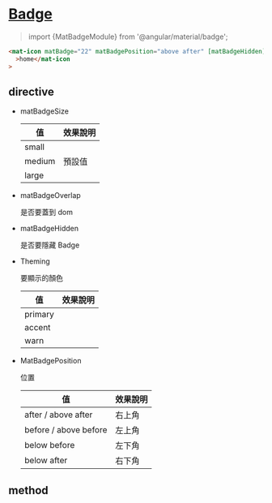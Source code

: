 # [Badge](https://material.angular.io/components/badge/api)

> import {MatBadgeModule} from '@angular/material/badge';

```html
<mat-icon matBadge="22" matBadgePosition="above after" [matBadgeHidden]="true"
  >home</mat-icon
>
```

## directive

- matBadgeSize

  | 值     | 效果說明 |
  | ------ | -------- |
  | small  |          |
  | medium | 預設值   |
  | large  |          |

- matBadgeOverlap

  是否要蓋到 dom

- matBadgeHidden

  是否要隱藏 Badge

- Theming

  要顯示的顏色

  | 值      | 效果說明 |
  | ------- | -------- |
  | primary |          |
  | accent  |          |
  | warn    |          |

- MatBadgePosition

  位置

  | 值                    | 效果說明 |
  | --------------------- | -------- |
  | after / above after   | 右上角   |
  | before / above before | 左上角   |
  | below before          | 左下角   |
  | below after           | 右下角   |

## method
